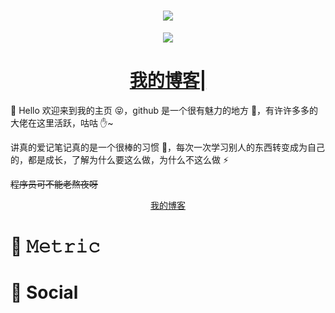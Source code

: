 <!-- 动态打字效果 -->
<h1 align="center">
  <a href="/">
    <img src="https://readme-typing-svg.herokuapp.com?color=%2336BCF7&lines=欢迎光临！我是橘子君.;console.log(%22Hello%EF%BC%8Cworld%22)">
  </a>
</h1>
<!-- 敲代码的图片 -->

<!-- 贪吃蛇代码贡献图 -->
<div align="center"><img src="https://cdn.jsdelivr.net/gh/anzhiyu-c/anzhiyu-c/assets/github-contribution-grid-snake.svg" /></div>

<h1 align="center"><a href="/">我的博客| </a></h1>
 

🙋 Hello 欢迎来到我的主页 😝，github 是一个很有魅力的地方 🙌，有许许多多的大佬在这里活跃，咕咕 ✋~

讲真的爱记笔记真的是一个很棒的习惯 💪，每次一次学习别人的东西转变成为自己的，都是成长，了解为什么要这么做，为什么不这么做 ⚡

~~程序员可不能老熬夜呀~~

</tr>
</table>

<!-- GitHub Activity Graph -->
<div align="center">
  <a href="">我的博客</a>
 </div>

# 🎯 𝙼𝚎𝚝𝚛𝚒𝚌

# 🤝 Social
